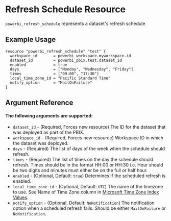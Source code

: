 # Refresh Schedule Resource
`powerbi_refresh_schedule` represents a dataset's refresh schedule


## Example Usage
```hcl
resource "powerbi_refresh_schedule" "test" {
  workspace_id       = powerbi_workspace.myworkspace.id
  dataset_id         = powerbi_pbix.test.dataset_id
  enabled            = true
  days               = ["Monday", "Wednesday", "Friday"]
  times              = ["09:00", "17:30"]
  local_time_zone_id = "Pacific Standard Time"
  notify_option      = "MailOnFailure"
}
```

## Argument Reference
#### The following arguments are supported:
<!-- docgen:NonComputedParameters -->
* `dataset_id` - (Required, Forces new resource) The ID for the dataset that was deployed as part of the PBIX.
* `workspace_id` - (Required, Forces new resource) Workspace ID in which the dataset was deployed.
* `days` - (Required) The list of days of the week when the schedule should refresh.
* `times` - (Required) The list of times on the day the schedule should refresh. Times should be in the format HH:00 or HH:30 i.e. Hour should be two digits and minutes must either be on the full or half hour.
* `enabled` - (Optional, Default: `true`) Determines if the scheduled refresh is enabled.
* `local_time_zone_id` - (Optional, Default: `UTC`) The name of the timezone to use. See Name of Time Zone column in [Microsoft Time Zone Index Values](https://support.microsoft.com/en-gb/help/973627/microsoft-time-zone-index-values).
* `notify_option` - (Optional, Default: `NoNotification`) The notification option when a scheduled refresh fails. Should be either `MailOnFailure` or `NoNotification`.
<!-- /docgen -->
